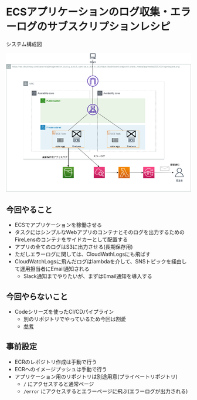 # ECSアプリケーションのログ収集・エラーログのサブスクリプションレシピ

システム構成図

![構成図](system_archi.png)

## 今回やること

* ECSでアプリケーションを稼働させる
* タスクにはシンプルなWebアプリのコンテナとそのログを出力するためのFireLensのコンテナをサイドカーとして配置する
* アプリの全てのログはS3に出力させる(長期保存用)
* ただしエラーログに関しては、CloudWathLogsにも飛ばす
* CloudWatchLogsに飛んだログはlambdaを介して、SNSトピックを経由して運用担当者にEmail通知される
  * Slack通知までやりたいが、まずはEmail通知を導入する

## 今回やらないこと

* Codeシリーズを使ったCI/CDパイプライン
  * 別のリポジトリでやっているため今回は割愛
  * [参考](../simple_ecs_app/README.md)

## 事前設定

* ECRのレポジトリ作成は手動で行う
* ECRへのイメージプッシュは手動で行う
* アプリケーション用のリポジトリは別途用意(プライベートリポジトリ)
  * `/` にアクセスすると通常ページ
  * `/error` にアクセスするとエラーページに飛ぶ(エラーログが出力される)
